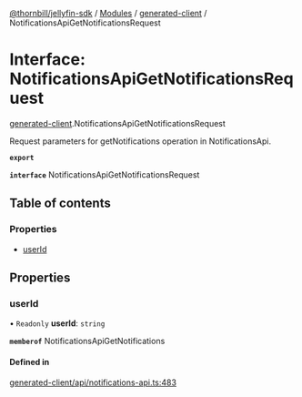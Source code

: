 [@thornbill/jellyfin-sdk](../README.md) / [Modules](../modules.md) / [generated-client](../modules/generated_client.md) / NotificationsApiGetNotificationsRequest

# Interface: NotificationsApiGetNotificationsRequest

[generated-client](../modules/generated_client.md).NotificationsApiGetNotificationsRequest

Request parameters for getNotifications operation in NotificationsApi.

**`export`**

**`interface`** NotificationsApiGetNotificationsRequest

## Table of contents

### Properties

- [userId](generated_client.NotificationsApiGetNotificationsRequest.md#userid)

## Properties

### userId

• `Readonly` **userId**: `string`

**`memberof`** NotificationsApiGetNotifications

#### Defined in

[generated-client/api/notifications-api.ts:483](https://github.com/thornbill/jellyfin-sdk-typescript/blob/029620a/src/generated-client/api/notifications-api.ts#L483)
